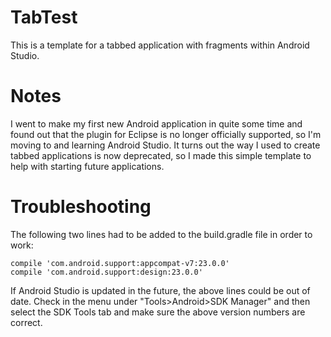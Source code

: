 # TabTest
This is a template for a tabbed application with fragments within Android Studio.

# Notes
I went to make my first new Android application in quite some time and found out that the plugin for Eclipse is no longer officially supported, so I'm moving to and learning Android Studio.
It turns out the way I used to create tabbed applications is now deprecated, so I made this simple template to help with starting future applications.

# Troubleshooting
The following two lines had to be added to the build.gradle file in order to work:

    compile 'com.android.support:appcompat-v7:23.0.0'
    compile 'com.android.support:design:23.0.0'
  
If Android Studio is updated in the future, the above lines could be out of date.
Check in the menu under "Tools>Android>SDK Manager" and then select the SDK Tools tab and make sure the above version numbers are correct.


